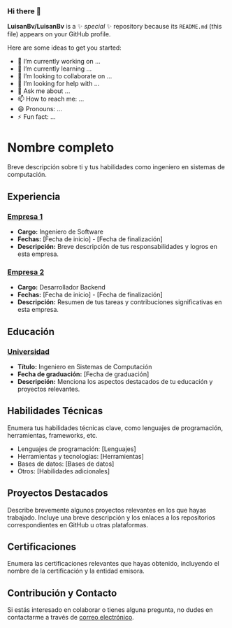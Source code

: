### Hi there 👋


**LuisanBv/LuisanBv** is a ✨ _special_ ✨ repository because its `README.md` (this file) appears on your GitHub profile.

Here are some ideas to get you started:

- 🔭 I’m currently working on ...
- 🌱 I’m currently learning ...
- 👯 I’m looking to collaborate on ...
- 🤔 I’m looking for help with ...
- 💬 Ask me about ...
- 📫 How to reach me: ...
- 😄 Pronouns: ...
- ⚡ Fun fact: ...

# Nombre completo

Breve descripción sobre ti y tus habilidades como ingeniero en sistemas de computación.

## Experiencia

### [Empresa 1](https://www.example.com)

- **Cargo:** Ingeniero de Software
- **Fechas:** [Fecha de inicio] - [Fecha de finalización]
- **Descripción:** Breve descripción de tus responsabilidades y logros en esta empresa.

### [Empresa 2](https://www.example.com)

- **Cargo:** Desarrollador Backend
- **Fechas:** [Fecha de inicio] - [Fecha de finalización]
- **Descripción:** Resumen de tus tareas y contribuciones significativas en esta empresa.

## Educación

### [Universidad](https://www.example.com)

- **Título:** Ingeniero en Sistemas de Computación
- **Fecha de graduación:** [Fecha de graduación]
- **Descripción:** Menciona los aspectos destacados de tu educación y proyectos relevantes.

## Habilidades Técnicas

Enumera tus habilidades técnicas clave, como lenguajes de programación, herramientas, frameworks, etc.

- Lenguajes de programación: [Lenguajes]
- Herramientas y tecnologías: [Herramientas]
- Bases de datos: [Bases de datos]
- Otros: [Habilidades adicionales]

## Proyectos Destacados

Describe brevemente algunos proyectos relevantes en los que hayas trabajado. Incluye una breve descripción y los enlaces a los repositorios correspondientes en GitHub u otras plataformas.

## Certificaciones

Enumera las certificaciones relevantes que hayas obtenido, incluyendo el nombre de la certificación y la entidad emisora.

## Contribución y Contacto

Si estás interesado en colaborar o tienes alguna pregunta, no dudes en contactarme a través de [correo electrónico](mailto:tu@email.com).

